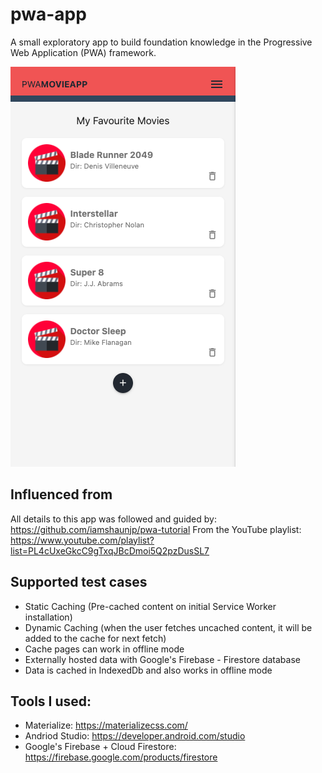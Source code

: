 # pwa-app
A small exploratory app to build foundation knowledge in the Progressive Web Application (PWA) framework. 

![ScreenGrab](img/app-example.png)

## Influenced from
All details to this app was followed and guided by: 
https://github.com/iamshaunjp/pwa-tutorial
From the YouTube playlist:
https://www.youtube.com/playlist?list=PL4cUxeGkcC9gTxqJBcDmoi5Q2pzDusSL7

## Supported test cases
* Static Caching (Pre-cached content on initial Service Worker installation)
* Dynamic Caching (when the user fetches uncached content, it will be added to the cache for next fetch)
* Cache pages can work in offline mode
* Externally hosted data with Google's Firebase - Firestore database
* Data is cached in IndexedDb and also works in offline mode

## Tools I used:
* Materialize: https://materializecss.com/
* Andriod Studio: https://developer.android.com/studio
* Google's Firebase + Cloud Firestore: https://firebase.google.com/products/firestore
